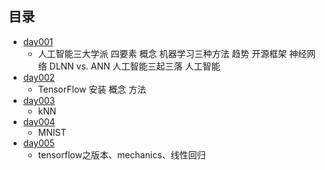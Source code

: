 ## 目录 ##
- [day001](https://github.com/liuxingrichu/AI/blob/master/day001.md)
	- 人工智能三大学派 四要素 概念 机器学习三种方法 趋势 开源框架 神经网络 DLNN vs. ANN 人工智能三起三落 人工智能 
- [day002](https://github.com/liuxingrichu/AI/blob/master/day002.md)
	- TensorFlow 安装 概念 方法
- [day003](https://github.com/liuxingrichu/AI/blob/master/day003.md)
	- kNN 
- [day004](https://github.com/liuxingrichu/AI/blob/master/day004.md)
	- MNIST
- [day005](https://github.com/liuxingrichu/AI/blob/master/day004.md)
	- tensorflow之版本、mechanics、线性回归
